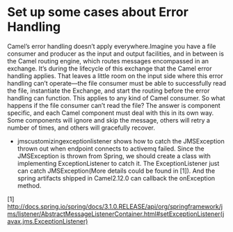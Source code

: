 Set up some cases about Error Handling
====================================
Camel’s error handling doesn’t apply everywhere.Imagine you have a file consumer and producer as the input and output facilities, and in between is the Camel routing engine, which routes messages encompassed in an exchange. It’s during the lifecycle of this exchange that the Camel error handling applies. That leaves a little room on the input side where this error handling can’t operate—the file consumer must be able to successfully read the file, instantiate the Exchange, and start the routing before the error handling can function. This applies to any kind of Camel consumer.
So what happens if the file consumer can’t read the file? The answer is component specific, and each Camel component must deal with this in its own way. Some components will ignore and skip the message, others will retry a number of times, and others will gracefully recover.

* jmscustomizingexceptionlistener  shows how to catch the JMSException thrown out when endpoint connects to activemq failed.
Since the JMSException is thrown from Spring, we should create a class with implementing ExceptionListener to catch it. 
The ExceptionListener just can catch JMSException(More details could be found in [1]). And the spring artifacts shipped in Camel2.12.0 can callback the onException method.



[1] http://docs.spring.io/spring/docs/3.1.0.RELEASE/api/org/springframework/jms/listener/AbstractMessageListenerContainer.html#setExceptionListener(javax.jms.ExceptionListener)
